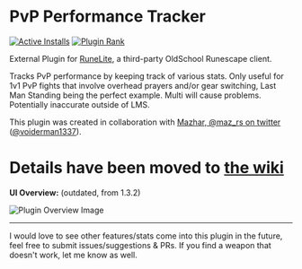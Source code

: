 # PvP Performance Tracker
[![Active Installs](http://img.shields.io/endpoint?url=https://i.pluginhub.info/shields/installs/plugin/pvp-performance-tracker)](https://runelite.net/plugin-hub/Matsyir) [![Plugin Rank](http://img.shields.io/endpoint?url=https://i.pluginhub.info/shields/rank/plugin/pvp-performance-tracker)](https://runelite.net/plugin-hub)

External Plugin for [RuneLite](https://github.com/runelite/runelite), a third-party OldSchool Runescape client.

Tracks PvP performance by keeping track of various stats. Only useful for 1v1 PvP fights that involve overhead prayers and/or gear switching, Last Man Standing being the perfect example. Multi will cause problems. Potentially inaccurate outside of LMS. 

This plugin was created in collaboration with [Mazhar, @maz_rs on twitter](https://twitter.com/maz_rs) ([@voiderman1337](https://github.com/voiderman1337)).
# Details have been moved to [the wiki](https://github.com/Matsyir/pvp-performance-tracker/wiki)

**UI Overview:** (outdated, from 1.3.2)

![Plugin Overview Image](https://i.imgur.com/CRYaV6V.png)

-------------------------------
I would love to see other features/stats come into this plugin in the future, feel free to submit issues/suggestions & PRs. If you find a weapon that doesn't work, let me know as well.
